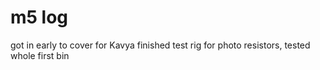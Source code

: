 # m5 log
got in early to cover for Kavya
finished test rig for photo resistors, tested whole first bin
